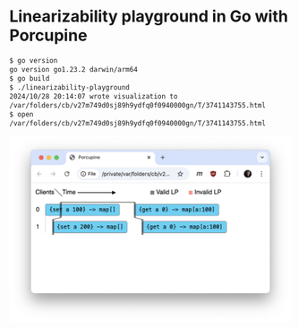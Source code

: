 # Linearizability playground in Go with Porcupine

```console
$ go version
go version go1.23.2 darwin/arm64
$ go build
$ ./linearizability-playground
2024/10/28 20:14:07 wrote visualization to /var/folders/cb/v27m749d0sj89h9ydfq0f0940000gn/T/3741143755.html
$ open /var/folders/cb/v27m749d0sj89h9ydfq0f0940000gn/T/3741143755.html
```

![example.png](example.png)
